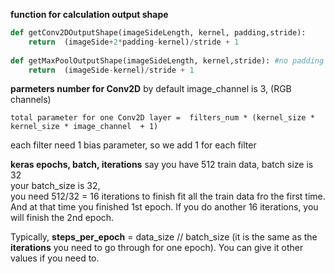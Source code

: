 
**function for calculation output shape**<br>
```python
def getConv2DOutputShape(imageSideLength, kernel, padding,stride):
    return  (imageSide+2*padding-kernel)/stride + 1
    
def getMaxPoolOutputShape(imageSideLength, kernel,stride): #no padding for maxpool
    return  (imageSide-kernel)/stride + 1
```


**parmeters number for Conv2D**
by default image_channel is 3, (RGB channels) <br>
```
total parameter for one Conv2D layer =  filters_num * (kernel_size * kernel_size * image_channel  + 1)  
```
each filter need 1 bias parameter, so we add 1 for each filter



**keras epochs, batch, iterations**
say you have 512 train data, batch size is 32<br>
your batch_size is 32,  <br>
you need 512/32 = 16 iterations to finish fit all the train data fro the first time.
And at that time you finished 1st epoch. If you do another 16 iterations, you will finish the 2nd epoch.<br>

Typically, **steps_per_epoch** = data_size // batch_size (it is the same as the **iterations** you need to go through for one epoch). You can give it other values if you need to.


